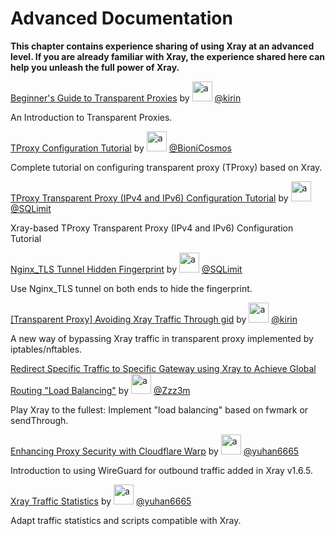 # Advanced Documentation

**This chapter contains experience sharing of using Xray at an advanced level.
If you are already familiar with Xray, the experience shared here can help you
unleash the full power of Xray.**

[Beginner's Guide to Transparent Proxies](./transparent_proxy/transparent_proxy.md)
by
<img src="https://avatars2.githubusercontent.com/u/57820613?s=32" width="32" height="32" alt="a"/>
[@kirin](https://github.com/kirin10000)

An Introduction to Transparent Proxies.

[TProxy Configuration Tutorial](./tproxy.md) by
<img src="https://avatars2.githubusercontent.com/u/41363844?s=32" width="32" height="32" alt="a"/>
[@BioniCosmos](https://github.com/BioniCosmos)

Complete tutorial on configuring transparent proxy (TProxy) based on Xray.

[TProxy Transparent Proxy (IPv4 and IPv6) Configuration Tutorial](./tproxy_ipv4_and_ipv6.md)
by
<img src="https://avatars.githubusercontent.com/u/110686480?s=32" width="32" height="32" alt="a"/>
[@SQLimit](https://github.com/SQLimit)

Xray-based TProxy Transparent Proxy (IPv4 and IPv6) Configuration Tutorial

[Nginx_TLS Tunnel Hidden Fingerprint](./nginx_or_haproxy_tls_tunnel.md) by
<img src="https://avatars.githubusercontent.com/u/110686480?s=32" width="32" height="32" alt="a"/>
[@SQLimit](https://github.com/SQLimit)

Use Nginx_TLS tunnel on both ends to hide the fingerprint.

[[Transparent Proxy] Avoiding Xray Traffic Through gid](./iptables_gid.md) by
<img src="https://avatars2.githubusercontent.com/u/57820613?s=32" width="32" height="32" alt="a"/>
[@kirin](https://github.com/kirin10000)

A new way of bypassing Xray traffic in transparent proxy implemented by
iptables/nftables.

[Redirect Specific Traffic to Specific Gateway using Xray to Achieve Global Routing "Load Balancing"](./redirect.md)
by
<img src="https://avatars.githubusercontent.com/u/28607089?s=32" width="32" height="32" alt="a"/>
[@Zzz3m](https://github.com/Zzz3m)

Play Xray to the fullest: Implement "load balancing" based on fwmark or
sendThrough.

[Enhancing Proxy Security with Cloudflare Warp](./warp.md) by
<img src="https://avatars.githubusercontent.com/u/1588741?s=32" width="32" height="32" alt="a"/>
[@yuhan6665](https://github.com/yuhan6665)

Introduction to using WireGuard for outbound traffic added in Xray v1.6.5.

[Xray Traffic Statistics](./traffic_stats.md) by
<img src="https://avatars.githubusercontent.com/u/1588741?s=32" width="32" height="32" alt="a"/>
[@yuhan6665](https://github.com/yuhan6665)

Adapt traffic statistics and scripts compatible with Xray.
